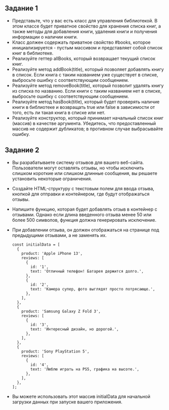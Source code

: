 ## Задание 1

- Представьте, что у вас есть класс для управления библиотекой. В этом классе будет приватное свойство для хранения списка книг, а также методы для добавления книги, удаления книги и получения информации о наличии книги.
- Класс должен содержать приватное свойство #books, которое инициализируется - пустым массивом и представляет собой список книг в библиотеке.
- Реализуйте геттер allBooks, который возвращает текущий список книг.
- Реализуйте метод addBook(title), который позволяет добавлять книгу в список. Если книга с таким названием уже существует в списке, выбросьте ошибку с соответствующим сообщением.
- Реализуйте метод removeBook(title), который позволит удалять книгу из списка по названию. Если книги с таким названием нет в списке, выбросьте ошибку с соответствующим сообщением.
- Реализуйте метод hasBook(title), который будет проверять наличие книги в библиотеке и возвращать true или false в зависимости от того, есть ли такая книга в списке или нет.
- Реализуйте конструктор, который принимает начальный список книг (массив) в качестве аргумента. Убедитесь, что предоставленный массив не содержит дубликатов; в противном случае выбрасывайте ошибку.

## Задание 2

- Вы разрабатываете систему отзывов для вашего веб-сайта. Пользователи могут оставлять отзывы, но чтобы исключить слишком короткие или слишком длинные сообщения, вы решаете установить некоторые ограничения.
- Создайте HTML-структуру с текстовым полем для ввода отзыва, кнопкой для отправки и контейнером, где будут отображаться отзывы.
- Напишите функцию, которая будет добавлять отзыв в контейнер с отзывами. Однако если длина введенного отзыва менее 50 или более 500 символов, функция должна генерировать исключение.
- При добавлении отзыва, он должен отображаться на странице под предыдущими отзывами, а не заменять их.

      const initialData = [
        {
          product: 'Apple iPhone 13',
          reviews: [
            {
              id: '1',
              text: 'Отличный телефон! Батарея держится долго.',
            },
            {
              id: '2',
              text: 'Камера супер, фото выглядят просто потрясающе.',
            },
          ],
        },
        {
          product: 'Samsung Galaxy Z Fold 3',
          reviews: [
            {
              id: '3',
              text: 'Интересный дизайн, но дорогой.',
            },
          ],
        },
        {
          product: 'Sony PlayStation 5',
          reviews: [
            {
              id: '4',
              text: 'Люблю играть на PS5, графика на высоте.',
            },
          ],
        },
      ];

- Вы можете использовать этот массив initialData для начальной загрузки данных при запуске вашего приложения.
